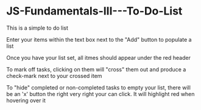 # JS-Fundamentals-III---To-Do-List
This is a simple to do list

Enter your items within the text box next to the "Add" button to populate a list

Once you have your list set, all itmes should appear under the red header

To mark off tasks, clicking on them will "cross" them out and produce a check-mark next to your crossed item

To "hide" completed or non-completed tasks to empty your list, there will be an 'x' button the right very right your can click. It will highlight red when hovering over it